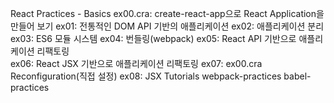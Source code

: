 React Practices - Basics
ex00.cra:   create-react-app으로 React Application을 만들어 보기
    ex01:   전통적인 DOM API 기반의 애플리케이션
    ex02:   애플리케이션 분리
    ex03:   ES6 모듈 시스템
    ex04:   번들링(webpack)
    ex05:   React API 기반으로 애플리케이션 리팩토링   
    ex06:   React JSX 기반으로 애플리케이션 리팩토링
    ex07:   ex00.cra Reconfiguration(직접 설정)
    ex08:   JSX Tutorials
    webpack-practices
    babel-practices